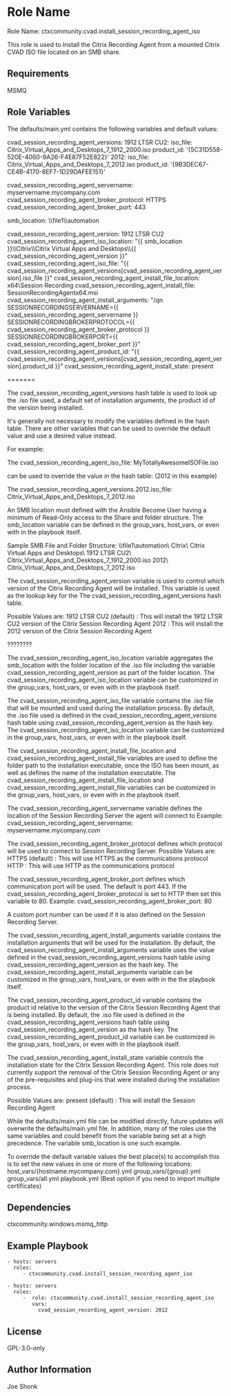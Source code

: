 Role Name
=========

Role Name: ctxcommunity.cvad.install_session_recording_agent_iso

This role is used to Install the Citrix Recording Agent from a mounted Citrix CVAD ISO file
located on an SMB share.

Requirements
------------

MSMQ

Role Variables
--------------

The defaults/main.yml contains the following variables and default values:

cvad_session_recording_agent_versions:
  1912 LTSR CU2:
    iso_file: Citrix_Virtual_Apps_and_Desktops_7_1912_2000.iso
    product_id: '{5C31D558-520E-4060-9A26-F4E87F52E822}'
  2012:
    iso_file: Citrix_Virtual_Apps_and_Desktops_7_2012.iso
    product_id: '{9B3DEC67-CE4B-4170-8EF7-1D29DAFEE151}'

cvad_session_recording_agent_servername: myservername.mycompany.com
cvad_session_recording_agent_broker_protocol: HTTPS
cvad_session_recording_agent_broker_port: 443

smb_location: \\\\file1\\\automation

cvad_session_recording_agent_version: 1912 LTSR CU2
cvad_session_recording_agent_iso_location: "{{ smb_location }}\\\\Citrix\\\\Citrix Virtual Apps and Desktops\\\\{{ cvad_session_recording_agent_version }}"
cvad_session_recording_agent_iso_file: "{{ cvad_session_recording_agent_versions[cvad_session_recording_agent_version].iso_file }}"
cvad_session_recording_agent_install_file_location: x64\\Session Recording
cvad_session_recording_agent_install_file: SessionRecordingAgentx64.msi
cvad_session_recording_agent_install_arguments: "/qn SESSIONRECORDINGSERVERNAME={{ cvad_session_recording_agent_servername }} SESSIONRECORDINGBROKERPROTOCOL={{ cvad_session_recording_agent_broker_protocol }} SESSIONRECORDINGBROKERPORT={{ cvad_session_recording_agent_broker_port }}"
cvad_session_recording_agent_product_id: "{{ cvad_session_recording_agent_versions[cvad_session_recording_agent_version].product_id }}"
cvad_session_recording_agent_install_state: present

=======

The cvad_session_recording_agent_versions hash table is used to look up the .iso file used, a default set of installation arguments,
the product id of the version being installed.

It's generally not necessary to modify the variables defined in the hash table. There are other variables that can be used to
override the default value and use a desired value instead.

For example:

  The cvad_session_recording_agent_iso_file: MyTotallyAwesomeISOFile.iso

  can be used to override the value in the hash table:  (2012 in this example)

  The cvad_session_recording_agent_versions.2012.iso_file: Citrix_Virtual_Apps_and_Desktops_7_2012.iso

An SMB location must defined with the Ansible Become User having a minimum of Read-Only access to the Share and folder structure.
The smb_location variable can be defined in the group_vars, host_vars, or even with in the playbook itself.

Sample SMB File and Folder Structure:
  \\\\file1\\automation\\
      Citrix\\
          Citrix Virtual Apps and Desktops\\
              1912 LTSR CU2\\
                  Citrix_Virtual_Apps_and_Desktops_7_1912_2000.iso
              2012\\
                  Citrix_Virtual_Apps_and_Desktops_7_2012.iso

The cvad_session_recording_agent_version variable is used to control which version of the Citrix Recording Agent will be installed.
This variable is used as the lookup key for the The cvad_session_recording_agent_versions hash table.

Possible Values are:
  1912 LTSR CU2   (default) : This will install the 1912 LTSR CU2 version of the Citrix Session Recording Agent
  2012                      : This will install the 2012 version of the Citrix Session Recording Agent

????????

The cvad_session_recording_agent_iso_location variable aggregates the smb_location with the folder location of the .iso file
including the variable cvad_session_recording_agent_version as part of the folder location. The cvad_session_recording_agent_iso_location
variable can be customized in the group_vars, host_vars, or even with in the playbook itself.

The cvad_session_recording_agent_iso_file variable contains the .iso file that will be mounted and used during the installation process.
By default, the .iso file used is defined in the cvad_session_recording_agent_versions hash table using cvad_session_recording_agent_version
as the hash key. The cvad_session_recording_agent_iso_location variable can be customized in the group_vars, host_vars, or even with in the
playbook itself.

The cvad_session_recording_agent_install_file_location and cvad_session_recording_agent_install_file variables are used to define the
folder path to the installation executable, once the ISO has been mount, as well as defines the name of the installation
executable. The cvad_session_recording_agent_install_file_location and cvad_session_recording_agent_install_file variables can be customized
in the group_vars, host_vars, or even with in the playbook itself.

The cvad_session_recording_agent_servername variable defines the location of the Session Recording Server the agent will connect to
Example:
  cvad_session_recording_agent_servername: myservername.mycompany.com

The cvad_session_recording_agent_broker_protocol defines which protocol will be used to connect to Session Recording Server.
Possible Values are:
HTTPS           (default) : This will use HTTPS as the communications protocol
HTTP                      : This will use HTTP as the communications protocol

The cvad_session_recording_agent_broker_port defines which communication port will be used.
The default is port 443. If the cvad_session_recording_agent_broker_protocol is set to HTTP then set this variable to 80.
Example:
  cvad_session_recording_agent_broker_port: 80

A custom port number can be used if it is also defined on the Session Recording Server.

The cvad_session_recording_agent_install_arguments variable contains the installation arguments that will be used for the
installation. By default, the cvad_session_recording_agent_install_arguments variable uses the value defined in the
cvad_session_recording_agent_versions hash table using cvad_session_recording_agent_version as the hash key.
The cvad_session_recording_agent_install_arguments variable can be customized in the group_vars, host_vars, or even with in the
the playbook itself.

The cvad_session_recording_agent_product_id variable contains the product id relative to the version of the Citrix Session Recording
Agent that is being installed. By default, the .iso file used is defined in the cvad_session_recording_agent_versions hash table
using cvad_session_recording_agent_version as the hash key. The cvad_session_recording_agent_product_id variable can be customized
in the group_vars, host_vars, or even with in the playbook itself.

The cvad_session_recording_agent_install_state variable controls the installation state for the Citrix Session Recording Agent.  This
role does not currently support the removal of the Citrix Session Recording Agent or any of the pre-requisites and plug-ins that were
installed during the installation process.

Possible Values are:
  present         (default) : This will install the Session Recording Agent

While the defaults/main.yml file can be modified directly, future updates will
overwrite the defaults/main.yml file.  In addition, many of the roles use the same
variables and could benefit from the variable being set at a high precedence.
The variable smb_location is one such example.

To override the default variable values the best place(s) to accomplish this is
to set the new values in one or more of the following locations:
  host_vars/{hostname.mycompany.com}.yml
  group_vars/{group}.yml
  group_vars/all.yml
  playbook.yml (Best option if you need to import multiple certificates)

Dependencies
------------

ctxcommunity.windows.msmq_http

Example Playbook
----------------

    - hosts: servers
      roles:
         - ctxcommunity.cvad.install_session_recording_agent_iso

    - hosts: servers
      roles:
         -  role: ctxcommunity.cvad.install_session_recording_agent_iso
            vars:
              cvad_session_recording_agent_version: 2012

License
-------

GPL-3.0-only

Author Information
------------------

Joe Shonk

